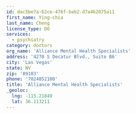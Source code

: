 ```yaml
---
id: dac5be7a-62ce-476f-bab2-d7a462075a11
first_name: Ying-chia
last_name: Cheng
license_type: DO
services:
  - psychiatry
category: doctors
org_name: 'Alliance Mental Health Specialists'
address: '4270 S Decatur Blvd., Suite B6'
city: 'Las Vegas'
state: NV
zip: '89103'
phone: '7024852100'
title: 'Alliance Mental Health Specialists'
_geoloc:
  lng: -115.21849
  lat: 36.113211
---
```

